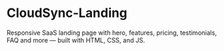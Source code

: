 # CloudSync-Landing
Responsive SaaS landing page with hero, features, pricing, testimonials, FAQ and more — built with HTML, CSS, and JS.
